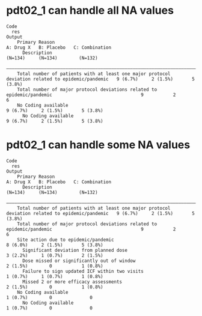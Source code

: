 # pdt02_1 can handle all NA values

    Code
      res
    Output
        Primary Reason                                                                                     A: Drug X   B: Placebo   C: Combination
          Description                                                                                       (N=134)     (N=134)        (N=132)    
        ——————————————————————————————————————————————————————————————————————————————————————————————————————————————————————————————————————————
        Total number of patients with at least one major protocol deviation related to epidemic/pandemic   9 (6.7%)     2 (1.5%)       5 (3.8%)   
        Total number of major protocol deviations related to epidemic/pandemic                                 9           2              6       
        No Coding available                                                                                9 (6.7%)     2 (1.5%)       5 (3.8%)   
          No Coding available                                                                              9 (6.7%)     2 (1.5%)       5 (3.8%)   

# pdt02_1 can handle some NA values

    Code
      res
    Output
        Primary Reason                                                                                     A: Drug X   B: Placebo   C: Combination
          Description                                                                                       (N=134)     (N=134)        (N=132)    
        ——————————————————————————————————————————————————————————————————————————————————————————————————————————————————————————————————————————
        Total number of patients with at least one major protocol deviation related to epidemic/pandemic   9 (6.7%)     2 (1.5%)       5 (3.8%)   
        Total number of major protocol deviations related to epidemic/pandemic                                 9           2              6       
        Site action due to epidemic/pandemic                                                               8 (6.0%)     2 (1.5%)       5 (3.8%)   
          Significant deviation from planned dose                                                          3 (2.2%)     1 (0.7%)       2 (1.5%)   
          Dose missed or significantly out of window                                                       2 (1.5%)        0           1 (0.8%)   
          Failure to sign updated ICF within two visits                                                    1 (0.7%)     1 (0.7%)       1 (0.8%)   
          Missed 2 or more efficacy assessments                                                            2 (1.5%)        0           1 (0.8%)   
        No Coding available                                                                                1 (0.7%)        0              0       
          No Coding available                                                                              1 (0.7%)        0              0       

